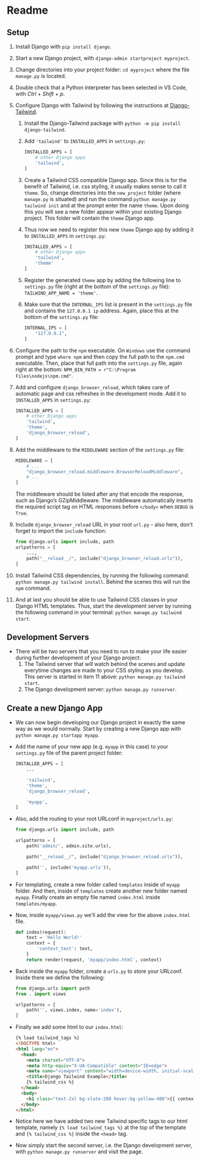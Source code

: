 # Readme

## Setup

1. Install Django with `pip install django`.
2. Start a new Django project, with `django-admin startproject myproject`.
3. Change directories into your project folder: `cd myproject` where the file `manage.py` is located.
4. Double check that a Python interpreter has been selected in VS Code, with _Ctrl_ + _Shift_ + _p_.
5. Configure Django with Tailwind by following the instructions at [Django-Tailwind](https://django-tailwind.readthedocs.io/en/latest/installation.html).
   1. Install the Django-Tailwind package with `python -m pip install django-tailwind`.
   2. Add `'tailwind'` to `INSTALLED_APPS` in `settings.py`:

      ```python
      INSTALLED_APPS = [
          # other Django apps
          'tailwind',
      ]
      ```

   3. Create a Tailwind CSS compatible Django app. Since this is for the benefit of Tailwind, i.e. css styling, it usually makes sense to call it `theme`. So, change directories into the `new_project` folder (where `manage.py` is situated) and run the command `python manage.py tailwind init` and at the prompt enter the name `theme`. Upon doing this you will see a new folder appear within your existing Django project. This folder will contain the `theme` Django app.
   4. Thus now we need to register this new `theme` Django app by adding it to `INSTALLED_APPS` in `settings.py`:

       ```python
       INSTALLED_APPS = [
           # other Django apps
           'tailwind',
           'theme'
       ]
       ```

   5. Register the generated `theme` app by adding the following line to `settings.py` file (right at the bottom of the `settings.py` file): `TAILWIND_APP_NAME = 'theme'`.
   6. Make sure that the `INTERNAL_IPS` list is present in the `settings.py` file and contains the `127.0.0.1 ip` address. Again, place this at the bottom of the `settings.py` file:

      ```python
      INTERNAL_IPS = [
          "127.0.0.1",
      ]
      ```

6. Configure the path to the `npm` executable. On `Windows` use the command prompt and type `where npm` and then copy the full path to the `npm.cmd` executable. Then, place that full path into the `settings.py` file, again right at the bottom: `NPM_BIN_PATH = r"C:\Program Files\nodejs\npm.cmd"`.
7. Add and configure `django_browser_reload`, which takes care of automatic page and css refreshes in the development mode. Add it to `INSTALLED_APPS` in `settings.py`:

   ```python
   INSTALLED_APPS = [
       # other Django apps
       'tailwind',
       'theme',
       'django_browser_reload',
   ]

8. Add the middleware to the `MIDDLEWARE` section of the `settings.py` file:

   ```python
   MIDDLEWARE = [
       # ...
       "django_browser_reload.middleware.BrowserReloadMiddleware",
       # ...
   ]
   ```

   The middleware should be listed after any that encode the response, such as Django’s GZipMiddleware. The middleware automatically inserts the required script tag on HTML responses before `</body>` when `DEBUG` is `True`.

9. Include `django_browser_reload` URL in your root `url.py` - also here, don't forget to import the `include` function:

   ```python
   from django.urls import include, path
   urlpatterns = [
       ...,
       path("__reload__/", include("django_browser_reload.urls")),
   ]
   ```

10. Install Tailwind CSS dependencies, by running the following command: `python manage.py tailwind install`. Behind the scenes this will run the `npm` command.
11. And at last you should be able to use Tailwind CSS classes in your Django HTML templates. Thus, start the development server by running the following command in your terminal: `python manage.py tailwind start`.

## Development Servers

* There will be two servers that you need to run to make your life easier during further development of your Django project:
  1. The Tailwind server that will watch behind the scenes and update everytime changes are made to your CSS styling as you develop. This server is started in item 11 above: `python manage.py tailwind start`.
  2. The Django development server: `python manage.py runserver`.

## Create a new Django App

* We can now begin developing our Django project in exactly the same way as we would normally. Start by creating a new Django app with `python manage.py startapp myapp`.
* Add the name of your new app (e.g. `myapp` in this case) to your `settings.py` file of the parent project folder:

  ```python
  INSTALLED_APPS = [
      ...

      'tailwind',
      'theme',
      'django_browser_reload',

      'myapp',
  ]
  ```

* Also, add the routing to your root URLconf in `myproject/urls.py`:

  ```python
  from django.urls import include, path

  urlpatterns = [
      path('admin/', admin.site.urls),

      path("__reload__/", include("django_browser_reload.urls")),

      path('', include('myapp.urls')),
  ]
  ```

* For templating, create a new folder called `templates` inside of `myapp` folder. And then, inside of `templates` create another new folder named `myapp`. Finally create an empty file named `index.html` inside `templates/myapp`.
* Now, inside `myapp/views.py` we'll add the view for the above `index.html` file.

  ```python
  def index(request):
      text = 'Hello World!'
      context = {
          'context_text': text,
      }
      return render(request, 'myapp/index.html', context)
  ```

* Back inside the `myapp` folder, create a `urls.py` to store your URLconf. Inside there we define the following:

  ```python
  from django.urls import path
  from . import views

  urlpatterns = [
      path('', views.index, name='index'),
  ]
  ```

* Finally we add some html to our `index.html`:

  ```html
  {% load tailwind_tags %}
  <!DOCTYPE html>
  <html lang="en">
    <head>
      <meta charset="UTF-8">
      <meta http-equiv="X-UA-Compatible" content="IE=edge">
      <meta name="viewport" content="width=device-width, initial-scale=1">
      <title>Django Tailwind Example</title>
      {% tailwind_css %}
    </head>
    <body>
      <h1 class="text-2xl bg-slate-200 hover:bg-yellow-400">{{ context_text }}</h1>
    </body>
  </html>
  ```

* Notice here we have added two new Tailwind specific tags to our html template, namely `{% load tailwind_tags %}` at the top of the template and `{% tailwind_css %}` inside the `<head>` tag.
* Now simply start the second server, i.e. the Django development server, with `python manage.py runserver` and visit the page.
